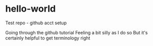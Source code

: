 # hello-world
Test repo - github acct setup

Going through the github tutorial
Feeling a bit silly as I do so
But it's certainly helpful to get terminology right
